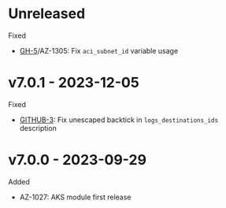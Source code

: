 # Unreleased

Fixed
  * [GH-5](https://github.com/claranet/terraform-azurerm-aks-light/issues/5#issuecomment-1848394273)/AZ-1305: Fix `aci_subnet_id` variable usage

# v7.0.1 - 2023-12-05

Fixed
  * [GITHUB-3](https://github.com/claranet/terraform-azurerm-aks-light/pull/3): Fix unescaped backtick in `logs_destinations_ids` description

# v7.0.0 - 2023-09-29

Added
  * AZ-1027: AKS module first release
